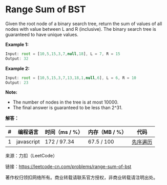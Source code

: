 # Range Sum of BST

Given the root node of a binary search tree, return the sum of values of all nodes with value between L and R (inclusive).
The binary search tree is guaranteed to have unique values.
 
**Example 1:**

``` javascript
Input: root = [10,5,15,3,7,null,18], L = 7, R = 15
Output: 32
```

**Example 2:**

``` javascript
Input: root = [10,5,15,3,7,13,18,1,null,6], L = 6, R = 10
Output: 23
```

**Note:**
- The number of nodes in the tree is at most 10000.
- The final answer is guaranteed to be less than 2^31.

**解答：**

**#**|**编程语言**|**时间（ms / %）**|**内存（MB / %）**|**代码**
--|--|--|--|--
1|javascript|172 / 97.34|67.5 / 100|[先序遍历](./javascript/ac_v1.js)

来源：力扣（LeetCode）

链接：https://leetcode-cn.com/problems/range-sum-of-bst

著作权归领扣网络所有。商业转载请联系官方授权，非商业转载请注明出处。
